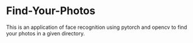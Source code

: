# Find-Your-Photos
This is an application of face recognition using pytorch and opencv to find your photos in a given directory.
